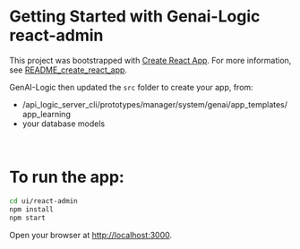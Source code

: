 # Getting Started with Genai-Logic react-admin

This project was bootstrapped with [Create React App](https://github.com/facebook/create-react-app).  For more information, see [README_create_react_app](README_create_react_app.md).

GenAI-Logic then updated the `src` folder to create your app, from:

* <manager>/api_logic_server_cli/prototypes/manager/system/genai/app_templates/app_learning
* your database models

<br>

# To run the app:

```bash
cd ui/react-admin
npm install
npm start
```

Open your browser at [http://localhost:3000](http://localhost:3000).
